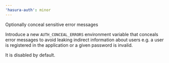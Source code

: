 ```yaml
---
'hasura-auth': minor
---
```


Optionally conceal sensitive error messages

Introduce a new `AUTH_CONCEAL_ERRORS` environment variable that conceals error messages to avoid leaking indirect information about users e.g. a user is registered in the application or a given password is invalid.

It is disabled by default.
